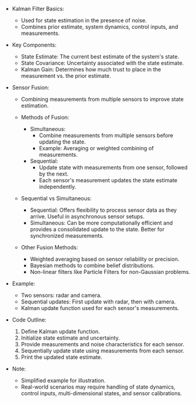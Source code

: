 - Kalman Filter Basics:
  - Used for state estimation in the presence of noise.
  - Combines prior estimate, system dynamics, control inputs, and measurements.

- Key Components:
  - State Estimate: The current best estimate of the system's state.
  - State Covariance: Uncertainty associated with the state estimate.
  - Kalman Gain: Determines how much trust to place in the measurement vs. the prior estimate.

- Sensor Fusion:
  - Combining measurements from multiple sensors to improve state estimation.
  
  - Methods of Fusion:
    * Simultaneous:
      - Combine measurements from multiple sensors before updating the state.
      - Example: Averaging or weighted combining of measurements.
    * Sequential:
      - Update state with measurements from one sensor, followed by the next.
      - Each sensor's measurement updates the state estimate independently.

  - Sequential vs Simultaneous:
    * Sequential: Offers flexibility to process sensor data as they arrive. Useful in asynchronous sensor setups.
    * Simultaneous: Can be more computationally efficient and provides a consolidated update to the state. Better for synchronized measurements.
  
  - Other Fusion Methods:
    * Weighted averaging based on sensor reliability or precision.
    * Bayesian methods to combine belief distributions.
    * Non-linear filters like Particle Filters for non-Gaussian problems.

- Example:
  - Two sensors: radar and camera.
  - Sequential updates: First update with radar, then with camera.
  - Kalman update function used for each sensor's measurements.

- Code Outline:
  1. Define Kalman update function.
  2. Initialize state estimate and uncertainty.
  3. Provide measurements and noise characteristics for each sensor.
  4. Sequentially update state using measurements from each sensor.
  5. Print the updated state estimate.

- Note:
  - Simplified example for illustration.
  - Real-world scenarios may require handling of state dynamics, control inputs, multi-dimensional states, and sensor calibrations.
